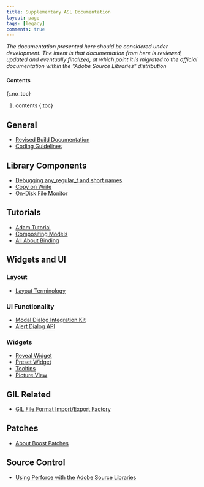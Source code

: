 ```yaml
---
title: Supplementary ASL Documentation
layout: page
tags: [legacy]
comments: true
---
```


_The documentation presented here should be considered under development. The intent is that documentation from here is reviewed, updated and eventually finalized, at which point it is migrated to the official documentation within the "Adobe Source Libraries" distribution_

#### Contents
{:.no_toc}
1. contents
{:toc}

## General

* [Revised Build Documentation](new-build-documentation)
* [Coding Guidelines](coding-guidelines)

## Library Components

* [Debugging any_regular_t and short names](debugging-any_regular_t-and-short-names)
* [Copy on Write](copy-on-write)
* [On-Disk File Monitor](on-disk-file-monitor)

## Tutorials

* [Adam Tutorial](adam-tutorial)
* [Compositing Models](compositing-models)
* [All About Binding](all-about-binding)

## Widgets and UI

### Layout

* [Layout Terminology](layout-terminology)

### UI Functionality

* [Modal Dialog Integration Kit](modal-dialog-integration-kit)
* [Alert Dialog API](alert-dialog-api)

### Widgets

* [Reveal Widget](reveal-widget)
* [Preset Widget](preset-widget)
* [Tooltips](tooltips)
* [Picture View](picture-view)

## GIL Related

* [GIL File Format Import/Export Factory](gil-file-format-import-export-factory)

## Patches

* [About Boost Patches](about-boost-patches)

## Source Control

* [Using Perforce with the Adobe Source Libraries](using-perforce-with-the-adobe-source-libraries)
